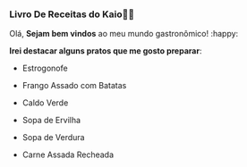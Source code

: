 ### Livro De Receitas do Kaio:man_cook:

Olá, **Sejam bem vindos** ao meu mundo gastronômico! :happy:

**Irei destacar alguns pratos que me gosto preparar**:

- Estrogonofe

- Frango Assado com Batatas

- Caldo Verde

- Sopa de Ervilha

- Sopa de Verdura

- Carne Assada Recheada

  

